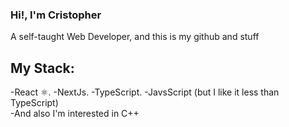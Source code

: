 ### Hi!, I'm Cristopher
A self-taught Web Developer, and this is my github and stuff
## My Stack:
-React ⚛️. 
-NextJs. 
-TypeScript. 
-JavsScript (but I like it less than TypeScript)  
-And also I'm interested in C++  
<!--
**cristophdev/cristophdev** is a ✨ _special_ ✨ repository because its `README.md` (this file) appears on your GitHub profile.

Here are some ideas to get you started:

- 🔭 I’m currently working on ...
- 🌱 I’m currently learning ...
- 👯 I’m looking to collaborate on ...
- 🤔 I’m looking for help with ...
- 💬 Ask me about ...
- 📫 How to reach me: ...
- 😄 Pronouns: ...
- ⚡ Fun fact: ...
-->
